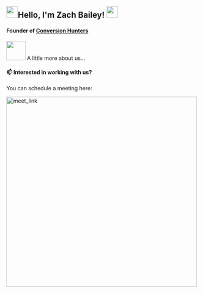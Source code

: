<h2><img src="https://emojis.slackmojis.com/emojis/images/1531849430/4246/blob-sunglasses.gif?1531849430" width="30"/>Hello, I'm Zach Bailey! <img src="https://emojis.slackmojis.com/emojis/images/1531849430/4246/blob-sunglasses.gif?1531849430" width="30"/></h2>

<h4>Founder of <a href='conversionhunters.dev'>Conversion Hunters</a> </h4>


<img src='https://giphy.com/stickers/search-detective-find-Ie7Wkvuhu1hp0rZZ3Q' width='50'> A little more about us...  

<h4>📫 Interested in working with us? </h4>

<p> You can schedule a meeting here: </p>

<a href="https://calendly.com/zach-conversion-hunters/30min" target="_blank"><img width="498" alt="meet_link" src="https://user-images.githubusercontent.com/15426564/144297439-f530f383-e73e-41e0-9914-a9b7d3f432e5.png"></a>



